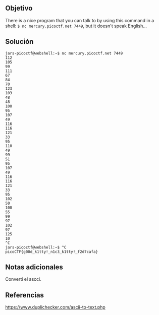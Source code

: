 ## Objetivo
There is a nice program that you can talk to by using this command in a shell: `$ nc mercury.picoctf.net 7449`, but it doesn't speak English...

## Solución
```
jars-picoctf@webshell:~$ nc mercury.picoctf.net 7449
112 
105 
99 
111 
67 
84 
70 
123 
103 
48 
48 
100 
95 
107 
49 
116 
116 
121 
33 
95 
110 
49 
99 
51 
95 
107 
49 
116 
116 
121 
33 
95 
102 
50 
100 
55 
99 
97 
102 
97 
125 
10 
^C
jars-picoctf@webshell:~$ ^C
picoCTF{g00d_k1tty!_n1c3_k1tty!_f2d7cafa}

```
## Notas adicionales
Converti el ascci.
## Referencias 
https://www.duplichecker.com/ascii-to-text.php